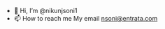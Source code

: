 - 👋 Hi, I’m @nikunjsoni1
- 📫 How to reach me  My email  nsoni@entrata.com 

<!---
nikunjsoni1/nikunjsoni1 is a ✨ special ✨ repository because its `README.md` (this file) appears on your GitHub profile.
You can click the Preview link to take a look at your changes.
--->
